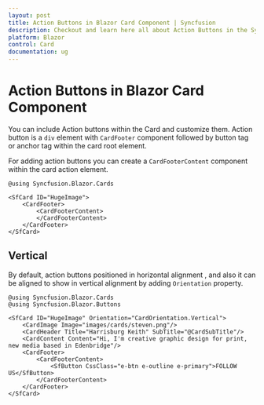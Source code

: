 ```yaml
---
layout: post
title: Action Buttons in Blazor Card Component | Syncfusion
description: Checkout and learn here all about Action Buttons in the Syncfusion Blazor Card component and much more.
platform: Blazor
control: Card
documentation: ug
---
```


# Action Buttons in Blazor Card Component

You can include Action buttons within the Card and customize them. Action button is a `div` element with `CardFooter` component followed by button tag or anchor tag within the card root element.

For adding action buttons you can create a  `CardFooterContent` component within the card action element.

```cshtml
@using Syncfusion.Blazor.Cards

<SfCard ID="HugeImage">
    <CardFooter>
        <CardFooterContent>
        </CardFooterContent>
    </CardFooter>
</SfCard>
```

## Vertical

By default, action buttons positioned in horizontal alignment , and also it can be aligned to show in vertical alignment by adding `Orientation` property.

```cshtml
@using Syncfusion.Blazor.Cards
@using Syncfusion.Blazor.Buttons

<SfCard ID="HugeImage" Orientation="CardOrientation.Vertical">
    <CardImage Image="images/cards/steven.png"/>
    <CardHeader Title="Harrisburg Keith" SubTitle="@CardSubTitle"/>
    <CardContent Content="Hi, I'm creative graphic design for print, new media based in Edenbridge"/>
    <CardFooter>
        <CardFooterContent>
            <SfButton CssClass="e-btn e-outline e-primary">FOLLOW US</SfButton>
        </CardFooterContent>
    </CardFooter>
</SfCard>
```